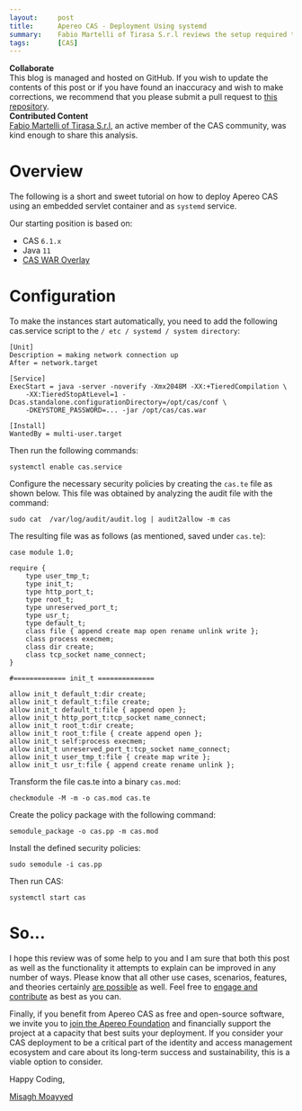 ```yaml
---
layout:     post
title:      Apereo CAS - Deployment Using systemd
summary:    Fabio Martelli of Tirasa S.r.l reviews the setup required to deploy Apereo CAS as a system service using systemd.
tags:       [CAS]
---
```


<div class="alert alert-success">
<strong>Collaborate</strong><br/>This blog is managed and hosted on GitHub. If you wish to update the contents of this post or if you have found an inaccuracy and wish to make corrections, we recommend that you please submit a pull request to <a href="https://github.com/apereo/apereo.github.io">this repository</a>.
</div>

<div class="alert alert-info">
  <strong>Contributed Content</strong><br/><a href="https://www.tirasa.net/tirasa/team/fabio-martelli">Fabio Martelli of Tirasa S.r.l</a>, an active member of the CAS community, was kind enough to share this analysis.
</div>

# Overview

The following is a short and sweet tutorial on how to deploy Apereo CAS using an embedded servlet container and as `systemd` service.

Our starting position is based on:

- CAS `6.1.x`
- Java `11`
- [CAS WAR Overlay](https://github.com/apereo/cas-overlay-template)

# Configuration

To make the instances start automatically, you need to add the following cas.service script to the `/ etc / systemd / system directory`:

```
[Unit]
Description = making network connection up
After = network.target

[Service]
ExecStart = java -server -noverify -Xmx2048M -XX:+TieredCompilation \
    -XX:TieredStopAtLevel=1 -Dcas.standalone.configurationDirectory=/opt/cas/conf \
    -DKEYSTORE_PASSWORD=... -jar /opt/cas/cas.war

[Install]
WantedBy = multi-user.target
```

Then run the following commands:

```
systemctl enable cas.service
```

Configure the necessary security policies by creating the `cas.te` file as shown below.
This file was obtained by analyzing the audit file with the command:

```
sudo cat  /var/log/audit/audit.log | audit2allow -m cas
```

The resulting file was as follows (as mentioned, saved under `cas.te`):

```
case module 1.0;

require {
    type user_tmp_t;
    type init_t;
    type http_port_t;
    type root_t;
    type unreserved_port_t;
    type usr_t;
    type default_t;
    class file { append create map open rename unlink write };
    class process execmem;
    class dir create;
    class tcp_socket name_connect;
}

#============= init_t ==============

allow init_t default_t:dir create;
allow init_t default_t:file create;
allow init_t default_t:file { append open };
allow init_t http_port_t:tcp_socket name_connect;
allow init_t root_t:dir create;
allow init_t root_t:file { create append open };
allow init_t self:process execmem;
allow init_t unreserved_port_t:tcp_socket name_connect;
allow init_t user_tmp_t:file { create map write };
allow init_t usr_t:file { append create rename unlink };
```

Transform the file cas.te into a binary `cas.mod`:

```
checkmodule -M -m -o cas.mod cas.te
```

Create the policy package with the following command:

```
semodule_package -o cas.pp -m cas.mod
```

Install the defined security policies:

```
sudo semodule -i cas.pp
```

Then run CAS:

```
systemctl start cas
```

# So...

I hope this review was of some help to you and I am sure that both this post as well as the functionality it attempts to explain can be improved in any number of ways. Please know that all other use cases, scenarios, features, and theories certainly [are possible](https://apereo.github.io/2017/02/18/onthe-theoryof-possibility/) as well. Feel free to [engage and contribute](https://apereo.github.io/cas/developer/Contributor-Guidelines.html) as best as you can.

Finally, if you benefit from Apereo CAS as free and open-source software, we invite you to [join the Apereo Foundation](https://www.apereo.org/content/apereo-membership) and financially support the project at a capacity that best suits your deployment. If you consider your CAS deployment to be a critical part of the identity and access management ecosystem and care about its long-term success and sustainability, this is a viable option to consider.

Happy Coding,

[Misagh Moayyed](https://twitter.com/misagh84)
